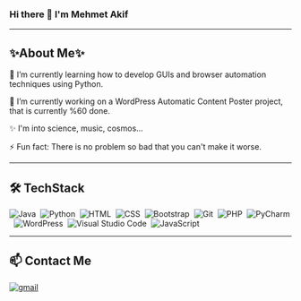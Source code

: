 ### Hi there 👋 I'm Mehmet Akif

---------------
✨About Me✨
---------------
🌱 I’m currently learning how to develop GUIs and browser automation techniques using Python.

🔭 I’m currently working on a WordPress Automatic Content Poster project, that is currently %60 done.

✨ I'm into science, music, cosmos...

⚡ Fun fact: There is no problem so bad that you can't make it worse.

---------------
🛠 TechStack 
---------------

![Java](https://img.shields.io/badge/-Java-141a20?style=flat&logo=Java&logoColor=FFA518)&nbsp;
![Python](https://img.shields.io/badge/-Python-141a20?style=flat&logo=python)&nbsp;
![HTML](https://img.shields.io/badge/-HTML-141a20?style=flat&logo=HTML5)&nbsp;
![CSS](https://img.shields.io/badge/-CSS-141a20?style=flat&logo=CSS3&logoColor=1572B6)&nbsp;
![Bootstrap](https://img.shields.io/badge/-Bootstrap-141a20?style=flat&logo=bootstrap&logoColor=563D7C)&nbsp;
![Git](https://img.shields.io/badge/-Git-141a20?style=flat&logo=git)&nbsp;
![PHP](https://img.shields.io/badge/-PHP-141a20?style=flat&logo=php)&nbsp;
![PyCharm](https://img.shields.io/badge/-PyCharm-141a20?style=flat&logo=pycharm)&nbsp;
![WordPress](https://img.shields.io/badge/-WordPress-141a20?style=flat&logo=wordpress)&nbsp;
![Visual Studio Code](https://img.shields.io/badge/-Visual%20Studio%20Code-141a20?style=flat&logo=visual-studio-code&logoColor=007ACC)&nbsp;
![JavaScript](https://img.shields.io/badge/-Java_Script-141a20?style=flat&logo=JavaScript)&nbsp;

------------
📫 Contact Me
------------

[![gmail](https://img.shields.io/badge/-info@mehmetakifvardar.com-D14836?style=flat&logo=Gmail&logoColor=white)](mailto:info@mehmetakifvardar.com)
<!--
**devmehmetakifv/devmehmetakifv** is a ✨ _special_ ✨ repository because its `README.md` (this file) appears on your GitHub profile.

Here are some ideas to get you started:

- 🔭 I’m currently working on ...
- 🌱 I’m currently learning ...
- 👯 I’m looking to collaborate on ...
- 🤔 I’m looking for help with ...
- 💬 Ask me about ...
- 📫 How to reach me: ...
- 😄 Pronouns: ...
- ⚡ Fun fact: ...
-->
